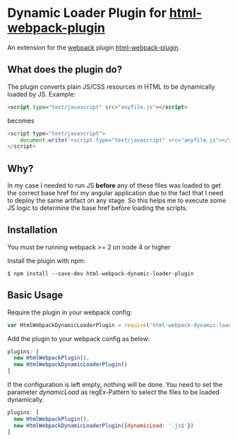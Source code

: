 Dynamic Loader Plugin for [html-webpack-plugin](https://github.com/ampedandwired/html-webpack-plugin)
========================================

An extension for the [webpack](http://webpack.github.io) plugin [html-webpack-plugin](https://github.com/ampedandwired/html-webpack-plugin).

What does the plugin do?
------------
The plugin converts plain JS/CSS resources in HTML to be dynamically loaded by JS. Example:
```html
<script type="text/javascript" src="anyfile.js"></script>
```

becomes
```js
<script type="text/javascript">
    document.write('<script type="text/javascript" src="anyfile.js"></script>');
</script>
```

Why?
------------
In my case I needed to run JS <b>before</b> any of these files was loaded to get the correct base href for my angular
application due to the fact that I need to deploy the same artifact on any stage. So this helps me to execute some JS
logic to determine the base href before loading the scripts.

Installation
------------
You must be running webpack >= 2 on node 4 or higher

Install the plugin with npm:
```shell
$ npm install --save-dev html-webpack-dynamic-loader-plugin
```

Basic Usage
-----------
Require the plugin in your webpack config:

```javascript
var HtmlWebpackDynamicLoaderPlugin = require('html-webpack-dynamic-loader-plugin');
```

Add the plugin to your webpack config as below:

```javascript
plugins: [
  new HtmlWebpackPlugin(),
  new HtmlWebpackDynamicLoaderPlugin()
]
```
If the configuration is left empty, nothing will be done. You need to set the parameter <i>dynamicLoad</i> as regEx-Pattern to select the files to be loaded dynamically.

```javascript
plugins: [
  new HtmlWebpackPlugin(),
  new HtmlWebpackDynamicLoaderPlugin({dynamicLoad: '.js$'})
]
```

